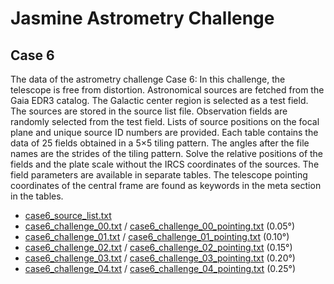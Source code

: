 # Jasmine Astrometry Challenge
## Case 6
The data of the astrometry challenge Case 6: In this challenge, the telescope is free from distortion. Astronomical sources are fetched from the Gaia EDR3 catalog. The Galactic center region is selected as a test field. The sources are stored in the source list file. Observation fields are randomly selected from the test field. Lists of source positions on the focal plane and unique source ID numbers are provided. Each table contains the data of 25 fields obtained in a 5&times;5 tiling pattern. The angles after the file names are the strides of the tiling pattern. Solve the relative positions of the fields and the plate scale without the IRCS coordinates of the sources. The field parameters are available in separate tables. The telescope pointing coordinates of the central frame are found as keywords in the meta section in the tables.


- [case6_source_list.txt](https://github.com/xr0038/jasmine_warpfield/raw/master/challenge/case6/case6_source_list.txt)
- [case6_challenge_00.txt](https://github.com/xr0038/jasmine_warpfield/raw/master/challenge/case6/case6_challenge_00.txt) / [case6_challenge_00_pointing.txt](https://github.com/xr0038/jasmine_warpfield/raw/master/challenge/case6/case6_challenge_00_pointing.txt) (0.05&deg;)
- [case6_challenge_01.txt](https://github.com/xr0038/jasmine_warpfield/raw/master/challenge/case6/case6_challenge_01.txt) / [case6_challenge_01_pointing.txt](https://github.com/xr0038/jasmine_warpfield/raw/master/challenge/case6/case6_challenge_01_pointing.txt) (0.10&deg;)
- [case6_challenge_02.txt](https://github.com/xr0038/jasmine_warpfield/raw/master/challenge/case6/case6_challenge_02.txt) / [case6_challenge_02_pointing.txt](https://github.com/xr0038/jasmine_warpfield/raw/master/challenge/case6/case6_challenge_02_pointing.txt) (0.15&deg;)
- [case6_challenge_03.txt](https://github.com/xr0038/jasmine_warpfield/raw/master/challenge/case6/case6_challenge_03.txt) / [case6_challenge_03_pointing.txt](https://github.com/xr0038/jasmine_warpfield/raw/master/challenge/case6/case6_challenge_03_pointing.txt) (0.20&deg;)
- [case6_challenge_04.txt](https://github.com/xr0038/jasmine_warpfield/raw/master/challenge/case6/case6_challenge_04.txt) / [case6_challenge_04_pointing.txt](https://github.com/xr0038/jasmine_warpfield/raw/master/challenge/case6/case6_challenge_04_pointing.txt) (0.25&deg;)
